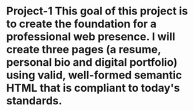 # Project-1 This goal of this project is to create the foundation for a professional web presence. I will create three pages (a resume, personal bio and digital portfolio) using valid, well-formed semantic HTML that is compliant to today's standards.
